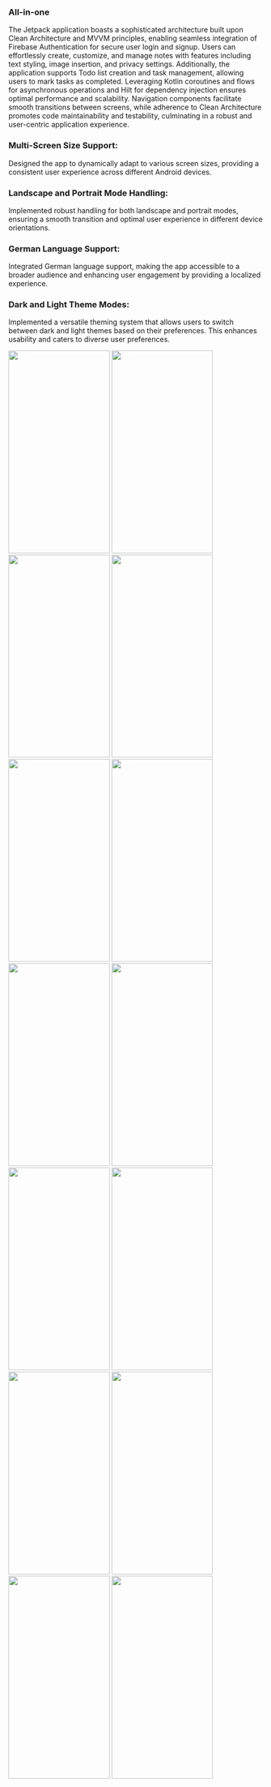 

### All-in-one

The Jetpack application boasts a sophisticated architecture built upon Clean Architecture and MVVM principles, enabling seamless integration of Firebase Authentication for secure user login and signup. Users can effortlessly create, customize, and manage notes with features including text styling, image insertion, and privacy settings. Additionally, the application supports Todo list creation and task management, allowing users to mark tasks as completed. Leveraging Kotlin coroutines and flows for asynchronous operations and Hilt for dependency injection ensures optimal performance and scalability. Navigation components facilitate smooth transitions between screens, while adherence to Clean Architecture promotes code maintainability and testability, culminating in a robust and user-centric application experience.

### Multi-Screen Size Support:
Designed the app to dynamically adapt to various screen sizes, providing a consistent user experience across different Android devices.

### Landscape and Portrait Mode Handling:
Implemented robust handling for both landscape and portrait modes, ensuring a smooth transition and optimal user experience in different device orientations.

### German Language Support:
Integrated German language support, making the app accessible to a broader audience and enhancing user engagement by providing a localized experience.

### Dark and Light Theme Modes:
Implemented a versatile theming system that allows users to switch between dark and light themes based on their preferences. This enhances usability and caters to diverse user preferences.

<img
  src = "https://github.com/Adnan4456/NoteBook/assets/82003540/06ab5d94-3284-4a4f-a9a5-9ca982d50201" 
  width="200" height="400" >   <img  
    src = "https://github.com/Adnan4456/NoteBook/assets/82003540/9cebbf75-4c85-40f2-bfe6-9721c7acec69"    
                                 width="200" height="400" >
                                <img  
    src = "https://github.com/Adnan4456/NoteBook/assets/82003540/f203f004-9d21-49eb-a262-180d2c24452c"    
                                 width="200" height="400" >  <img  
      src = "https://github.com/Adnan4456/NoteBook/assets/82003540/abfc2248-6316-42ae-afdc-5d0568d43e09"    
                                 width="200" height="400" >         <img  
      src = "https://github.com/Adnan4456/NoteBook/assets/82003540/2cd2a6aa-6bbe-4848-9f2a-39d5c9168a56"    
                                 width="200" height="400" >       <img  
      src = "https://github.com/Adnan4456/NoteBook/assets/82003540/85e8f686-2f40-4c7b-955e-548cb0d5eaa3"    
                                 width="200" height="400" >      <img  
      src = "https://github.com/Adnan4456/NoteBook/assets/82003540/3c2b14d4-aedb-4cbd-a64f-b99b8ffeb153"    
                                 width="200" height="400" > <img  
      src = "https://github.com/Adnan4456/NoteBook/assets/82003540/20c8bb30-b616-4b50-bdac-a202850afaf1"    
                                 width="200" height="400" > <img
     src = "https://github.com/Adnan4456/NoteBook/assets/82003540/53075820-81fa-404f-a26c-2f24437527a2"    
                                 width="200" height="400" >  <img
     src = "https://github.com/Adnan4456/NoteBook/assets/82003540/161f6fe0-ce64-42a8-be01-a1b381972f83"    
                                 width="200" height="400" > <img
     src = "https://github.com/Adnan4456/NoteBook/assets/82003540/47786200-8c3a-4180-8155-26079aea7c60"    
                                 width="200" height="400" >  <img
     src = "https://github.com/Adnan4456/NoteBook/assets/82003540/ce1e80d9-fe99-404b-97fa-9cd2de71cc6f"    
                                 width="200" height="400" >  <img
     src = "https://github.com/Adnan4456/NoteBook/assets/82003540/37c53876-e700-4eb2-8357-1f2634917f7b"    
                                 width="200" height="400" >  <img
     src = "https://github.com/Adnan4456/NoteBook/assets/82003540/31f3e091-4943-41fd-b505-aa0a87476e92"    
                                 width="200" height="400" >
                              

